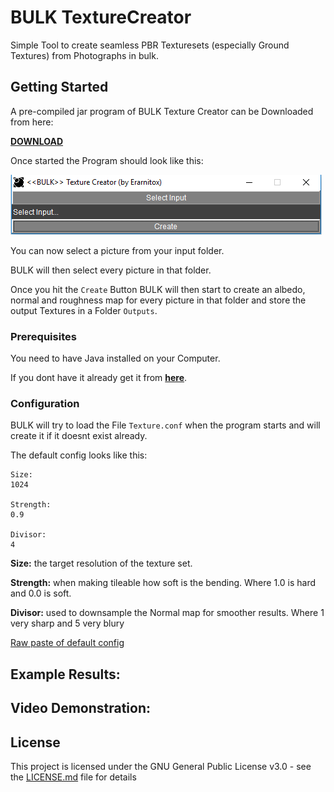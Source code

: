 # BULK TextureCreator

Simple Tool to create seamless PBR Texturesets (especially Ground Textures) from Photographs in bulk.

## Getting Started
A pre-compiled jar program of BULK Texture Creator can be Downloaded from here:

[**DOWNLOAD**](https://github.com/Erarnitox/bulk-texture-creator/blob/master/bin/BULK.jar?raw=true)

Once started the Program should look like this:

![ScreenShotStart](https://raw.githubusercontent.com/Erarnitox/bulk-texture-creator/master/res/1.PNG)

You can now select a picture from your input folder. 

BULK will then select every picture in that folder.

Once you hit the `Create` Button BULK will then start to create an albedo, normal and roughness map
for every picture in that folder and store the output Textures in a Folder `Outputs`. 

### Prerequisites

You need to have Java installed on your Computer.

If you dont have it already get it from [**here**](https://java.com/de/download/).

### Configuration

BULK will try to load the File `Texture.conf` when the program starts and will create it if it doesnt exist already.

The default config looks like this:

```
Size:
1024

Strength:
0.9

Divisor:
4
```

**Size:** the target resolution of the texture set.

**Strength:** when making tileable how soft is the bending. Where 1.0 is hard and 0.0 is soft.

**Divisor:** used to downsample the Normal map for smoother results. Where 1 very sharp and 5 very blury


[Raw paste of default config](https://raw.githubusercontent.com/Erarnitox/bulk-texture-creator/master/res/Texture.conf)

## Example Results:
## Video Demonstration:

## License

This project is licensed under the GNU General Public License v3.0 - see the [LICENSE.md](LICENSE.md) file for details

